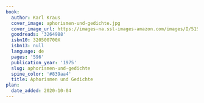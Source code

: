 ```yaml
---
book:
  author: Karl Kraus
  cover_image: aphorismen-und-gedichte.jpg
  cover_image_url: https://images-na.ssl-images-amazon.com/images/I/51SpyICXPJL._SX333_BO1,204,203,200_.jpg
  goodreads: '3264988'
  isbn10: 320500700X
  isbn13: null
  language: de
  pages: '596'
  publication_year: '1975'
  slug: aphorismen-und-gedichte
  spine_color: '#839aa4'
  title: Aphorismen und Gedichte
plan:
  date_added: 2020-10-04
---
```


